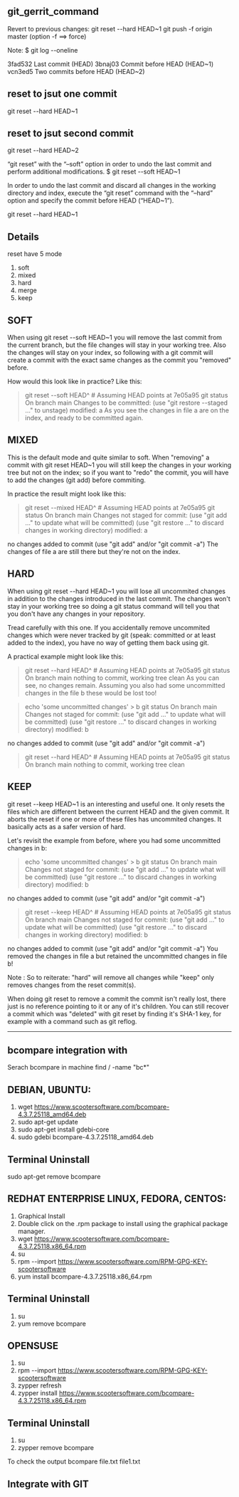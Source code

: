 git_gerrit_command
-------------------
Revert to previous changes:
git reset --hard HEAD~1
git push -f origin master (option -f ==> force)

Note:
$ git log --oneline

3fad532  Last commit   (HEAD)
3bnaj03  Commit before HEAD   (HEAD~1)
vcn3ed5  Two commits before HEAD   (HEAD~2)

reset to jsut one commit
---------------------------
git reset --hard HEAD~1

reset to jsut second commit
---------------------------
git reset --hard HEAD~2

 
 “git reset” with the “–soft” option in order to undo the last commit and perform additional modifications.
 $ git reset --soft HEAD~1
 
 In order to undo the last commit and discard all changes in the working directory and index, execute the “git reset” command with the “–hard” option and specify the commit before HEAD (“HEAD~1”).
 
  git reset --hard HEAD~1
  
  Details
  -----------
  
  reset have 5 mode
  1. soft
  2. mixed
  3. hard
  4. merge
  5. keep
  
SOFT
--------
When using git reset --soft HEAD~1 you will remove the last commit from the current branch, but the file changes will stay in your working tree. Also the changes will stay on your index, so following with a git commit will create a commit with the exact same changes as the commit you "removed" before.

How would this look like in practice? Like this:

> git reset --soft HEAD^ # Assuming HEAD points at 7e05a95
> git status
On branch main
Changes to be committed:
  (use "git restore --staged <file>..." to unstage)
    modified:   a
As you see the changes in file a are on the index, and ready to be committed again.
  
MIXED
----------

This is the default mode and quite similar to soft. When "removing" a commit with git reset HEAD~1 you will still keep the changes in your working tree but not on the index; so if you want to "redo" the commit, you will have to add the changes (git add) before commiting.

In practice the result might look like this:

> git reset --mixed HEAD^ # Assuming HEAD points at 7e05a95
> git status
On branch main
Changes not staged for commit:
  (use "git add <file>..." to update what will be committed)
  (use "git restore <file>..." to discard changes in working directory)
    modified:   a

no changes added to commit (use "git add" and/or "git commit -a")
The changes of file a are still there but they're not on the index.

HARD
--------
When using git reset --hard HEAD~1 you will lose all uncommited changes in addition to the changes introduced in the last commit. The changes won't stay in your working tree so doing a git status command will tell you that you don't have any changes in your repository.

Tread carefully with this one. If you accidentally remove uncommited changes which were never tracked by git (speak: committed or at least added to the index), you have no way of getting them back using git.

A practical example might look like this:

> git reset --hard HEAD^ # Assuming HEAD points at 7e05a95
> git status
On branch main
nothing to commit, working tree clean
As you can see, no changes remain. Assuming you also had some uncommitted changes in the file b these would be lost too!

> echo 'some uncommitted changes' > b
> git status
On branch main
Changes not staged for commit:
  (use "git add <file>..." to update what will be committed)
  (use "git restore <file>..." to discard changes in working directory)
    modified:   b

no changes added to commit (use "git add" and/or "git commit -a")

> git reset --hard HEAD^ # Assuming HEAD points at 7e05a95
> git status
On branch main
nothing to commit, working tree clean

KEEP
-----
git reset --keep HEAD~1 is an interesting and useful one. It only resets the files which are different between the current HEAD and the given commit. It aborts the reset if one or more of these files has uncommited changes. It basically acts as a safer version of hard.

Let's revisit the example from before, where you had some uncommitted changes in b:

> echo 'some uncommitted changes' > b
> git status
On branch main
Changes not staged for commit:
  (use "git add <file>..." to update what will be committed)
  (use "git restore <file>..." to discard changes in working directory)
    modified:   b

no changes added to commit (use "git add" and/or "git commit -a")

> git reset --keep HEAD^ # Assuming HEAD points at 7e05a95
> git status
On branch main
Changes not staged for commit:
  (use "git add <file>..." to update what will be committed)
  (use "git restore <file>..." to discard changes in working directory)
    modified:   b

no changes added to commit (use "git add" and/or "git commit -a")
You removed the changes in file a but retained the uncommitted changes in file b!

Note : So to reiterate: "hard" will remove all changes while "keep" only removes changes from the reset commit(s).

When doing git reset to remove a commit the commit isn't really lost, there just is no reference pointing to it or any of it's children. You can still recover a commit which was "deleted" with git reset by finding it's SHA-1 key, for example with a command such as git reflog.

--------------------------------------------------------------------------------------------------------------
bcompare integration with
---------------------------
Serach bcompare in machine
 find / -name "bc*"

DEBIAN, UBUNTU:
---------------
1. wget https://www.scootersoftware.com/bcompare-4.3.7.25118_amd64.deb
2. sudo apt-get update
3. sudo apt-get install gdebi-core
4. sudo gdebi bcompare-4.3.7.25118_amd64.deb

Terminal Uninstall
---------------------
sudo apt-get remove bcompare

REDHAT ENTERPRISE LINUX, FEDORA, CENTOS:
---------------------------------------
1. Graphical Install
2. Double click on the .rpm package to install using the graphical package manager.
3. wget https://www.scootersoftware.com/bcompare-4.3.7.25118.x86_64.rpm
4. su
5. rpm --import https://www.scootersoftware.com/RPM-GPG-KEY-scootersoftware
6. yum install bcompare-4.3.7.25118.x86_64.rpm

Terminal Uninstall
------------------
1. su
2. yum remove bcompare

OPENSUSE
----------
1. su
2. rpm --import https://www.scootersoftware.com/RPM-GPG-KEY-scootersoftware
3. zypper refresh
4. zypper install https://www.scootersoftware.com/bcompare-4.3.7.25118.x86_64.rpm

Terminal Uninstall
------------------
1. su
2. zypper remove bcompare

To check the output
bcompare file.txt file1.txt

Integrate with GIT
-------------------
